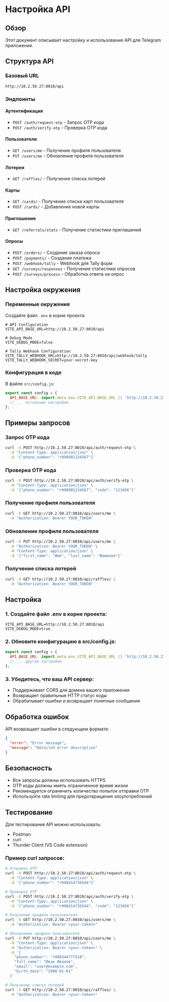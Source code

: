 # Настройка API

## Обзор

Этот документ описывает настройку и использование API для Telegram приложения.

## Структура API

### Базовый URL
```
http://10.2.50.27:8010/api
```

### Эндпоинты

#### Аутентификация
- `POST /auth/request-otp` - Запрос OTP кода
- `POST /auth/verify-otp` - Проверка OTP кода

#### Пользователи
- `GET /users/me` - Получение профиля пользователя
- `PUT /users/me` - Обновление профиля пользователя

#### Лотереи
- `GET /raffles/` - Получение списка лотерей

#### Карты
- `GET /cards/` - Получение списка карт пользователя
- `POST /cards/` - Добавление новой карты

#### Приглашения
- `GET /referrals/stats` - Получение статистики приглашений

#### Опросы
- `POST /orders/` - Создание заказа опроса
- `POST /payments/` - Создание платежа
- `POST /webhook/tally` - Webhook для Tally форм
- `GET /surveys/responses` - Получение статистики опросов
- `POST /surveys/process` - Обработка ответа на опрос

## Настройка окружения

### Переменные окружения

Создайте файл `.env` в корне проекта:

```env
# API Configuration
VITE_API_BASE_URL=http://10.2.50.27:8010/api

# Debug Mode
VITE_DEBUG_MODE=false

# Tally Webhook Configuration
VITE_TALLY_WEBHOOK_URL=http://10.2.50.27:8010/api/webhook/tally
VITE_TALLY_WEBHOOK_SECRET=your-secret-key
```

### Конфигурация в коде

В файле `src/config.js`:

```javascript
export const config = {
  API_BASE_URL: import.meta.env.VITE_API_BASE_URL || 'http://10.2.50.27:8010/api',
  // ... остальные настройки
};
```

## Примеры запросов

### Запрос OTP кода
```bash
curl -X POST http://10.2.50.27:8010/api/auth/request-otp \
  -H "Content-Type: application/json" \
  -d '{"phone_number": "+998901234567"}'
```

### Проверка OTP кода
```bash
curl -X POST http://10.2.50.27:8010/api/auth/verify-otp \
  -H "Content-Type: application/json" \
  -d '{"phone_number": "+998901234567", "code": "123456"}'
```

### Получение профиля пользователя
```bash
curl -X GET http://10.2.50.27:8010/api/users/me \
  -H "Authorization: Bearer YOUR_TOKEN"
```

### Обновление профиля пользователя
```bash
curl -X PUT http://10.2.50.27:8010/api/users/me \
  -H "Authorization: Bearer YOUR_TOKEN" \
  -H "Content-Type: application/json" \
  -d '{"first_name": "Имя", "last_name": "Фамилия"}'
```

### Получение списка лотерей
```bash
curl -X GET http://10.2.50.27:8010/api/raffles/ \
  -H "Authorization: Bearer YOUR_TOKEN"
```

## Настройка

### 1. Создайте файл .env в корне проекта:
```env
VITE_API_BASE_URL=http://10.2.50.27:8010/api
VITE_DEBUG_MODE=true
```

### 2. Обновите конфигурацию в src/config.js:
```javascript
export const config = {
  API_BASE_URL: import.meta.env.VITE_API_BASE_URL || 'http://10.2.50.27:8010/api',
  // ... другие настройки
};
```

### 3. Убедитесь, что ваш API сервер:
- Поддерживает CORS для домена вашего приложения
- Возвращает правильные HTTP статус коды
- Обрабатывает ошибки и возвращает понятные сообщения

## Обработка ошибок

API возвращает ошибки в следующем формате:
```json
{
  "error": "Error message",
  "message": "Detailed error description"
}
```

## Безопасность

- Все запросы должны использовать HTTPS
- OTP коды должны иметь ограниченное время жизни
- Рекомендуется ограничить количество попыток отправки OTP
- Используйте rate limiting для предотвращения злоупотреблений

## Тестирование

Для тестирования API можно использовать:
- Postman
- curl
- Thunder Client (VS Code extension)

### Пример curl запросов:

```bash
# Отправка OTP
curl -X POST http://10.2.50.27:8010/api/auth/request-otp \
  -H "Content-Type: application/json" \
  -d '{"phone_number": "+998414736544"}'

# Проверка OTP
curl -X POST http://10.2.50.27:8010/api/auth/verify-otp \
  -H "Content-Type: application/json" \
  -d '{"phone_number": "+998414736544", "code": "123456"}'

# Получение профиля пользователя
curl -X GET http://10.2.50.27:8010/api/users/me \
  -H "Authorization: Bearer <your-token>"

# Обновление профиля пользователя
curl -X PUT http://10.2.50.27:8010/api/users/me \
  -H "Content-Type: application/json" \
  -H "Authorization: Bearer <your-token>" \
  -d '{
    "phone_number": "+998344777518",
    "full_name": "Иван Иванов",
    "email": "user@example.com",
    "birth_date": "1990-01-01"
  }'

# Получение списка лотерей
curl -X GET http://10.2.50.27:8010/api/raffles/ \
  -H "Authorization: Bearer <your-token>"
